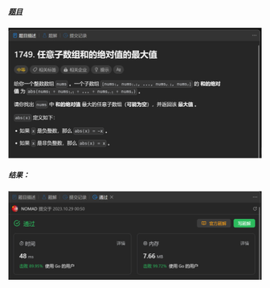 ##### [题目](https://leetcode.cn/problems/maximum-absolute-sum-of-any-subarray/description/)
![pic](img.png)
##### 结果：
![pic](result.png)